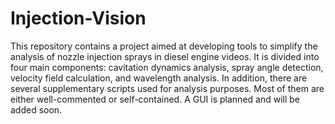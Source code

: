 # Injection-Vision

This repository contains a project aimed at developing tools to simplify the analysis of nozzle injection sprays in diesel engine videos. It is divided into four main components: cavitation dynamics analysis, spray angle detection, velocity field calculation, and wavelength analysis. In addition, there are several supplementary scripts used for analysis purposes. Most of them are either well-commented or self-contained. A GUI is planned and will be added soon.